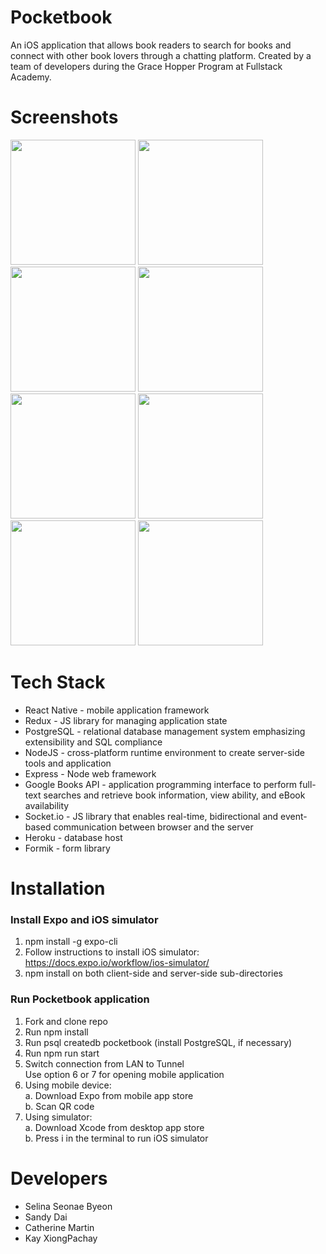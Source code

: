 # Pocketbook
An iOS application that allows book readers to search for books and connect with other book lovers through a chatting platform. Created by a team of developers during the Grace Hopper Program at Fullstack Academy.

# Screenshots

<p float="left">
  <img src="https://i.ibb.co/s11kzcN/login-copy.png" width="200" />
  <img src="https://i.ibb.co/KGJtKR8/bookresults.png" width="200" /> 
  <img src="https://i.ibb.co/WGdzgTP/bookshelf-copy.png" width="200" />
  <img src="https://i.ibb.co/Rz9CXpb/events.png" width="200" />
  <img src="https://i.ibb.co/cFfPx7Z/chat.png" width="200" />
  <img src="https://i.ibb.co/JxVCtYF/Create-Event.png" width="200" />
  <img src="https://i.ibb.co/yVNChW9/single-Event.png" width="200" />
  <img src="https://i.ibb.co/fH1GX63/create-event.png" width="200" />
</p>


# Tech Stack
- React Native - mobile application framework
- Redux - JS library for managing application state
- PostgreSQL - relational database management system emphasizing extensibility and SQL compliance
- NodeJS - cross-platform runtime environment to create server-side tools and application
- Express - Node web framework
- Google Books API - application programming interface to perform full-text searches and retrieve book information, view ability, and eBook availability
- Socket.io - JS library that enables real-time, bidirectional and event-based communication between browser and the server
- Heroku - database host
- Formik - form library

# Installation
### Install Expo and iOS simulator
1. npm install -g expo-cli
2. Follow instructions to install iOS simulator: https://docs.expo.io/workflow/ios-simulator/
3. npm install on both client-side and server-side sub-directories
###  Run Pocketbook application
1. Fork and clone repo
2. Run npm install
3. Run psql createdb pocketbook (install PostgreSQL, if necessary)
4. Run npm run start
5. Switch connection from LAN to Tunnel </br>
Use option 6 or 7 for opening mobile application
6. Using mobile device: </br>
a. Download Expo from mobile app store </br>
b. Scan QR code </br>
7. Using simulator: </br>
a. Download Xcode from desktop app store </br>
b. Press i in the terminal to run iOS simulator </br>

# Developers
- Selina Seonae Byeon
- Sandy Dai
- Catherine Martin
- Kay XiongPachay
